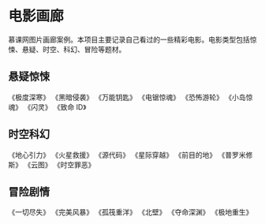 # 电影画廊

慕课网图片画廊案例。本项目主要记录自己看过的一些精彩电影。电影类型包括惊悚、悬疑、时空、科幻、冒险等题材。

## 悬疑惊悚

《极度深寒》 《黑暗侵袭》 《万能钥匙》 《电锯惊魂》 《恐怖游轮》 《小岛惊魂》 《闪灵》 《致命 ID》

## 时空科幻

《地心引力》 《火星救援》 《源代码》 《星际穿越》 《前目的地》 《普罗米修斯》 《云图》 《时空罪恶》

## 冒险剧情

《一切尽失》 《完美风暴》 《孤筏重洋》 《北壁》 《夺命深渊》 《极地重生》